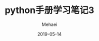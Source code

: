 ---
layout:     post
title:      python手册学习笔记3
subtitle:   
date:       2019-05-14
author:     Mehaei
header-img: img/post-bg-desk.jpg
catalog: true
tags:
    - python
---